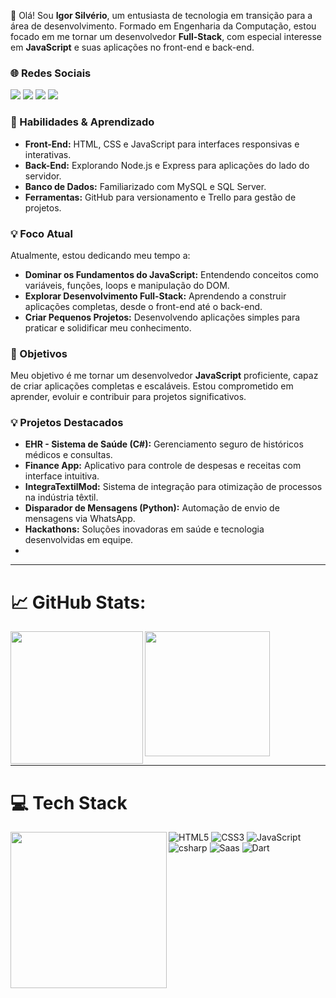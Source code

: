 👋 Olá! Sou **Igor Silvério**, um entusiasta de tecnologia em transição para a área de desenvolvimento. Formado em Engenharia da Computação, estou focado em me tornar um desenvolvedor **Full-Stack**, com especial interesse em **JavaScript** e suas aplicações no front-end e back-end.

### 🌐 Redes Sociais  
<div> 
   <a href="https://www.linkedin.com/in/igor-santi%C3%A9llo-gon%C3%A7alves-silv%C3%A9rio-6500a8106/" target="_blank"><img src="https://img.shields.io/badge/-LinkedIn-%230077B5?style=for-the-badge&logo=linkedin&logoColor=white" target="_blank"></a> 
  <a href="https://www.instagram.com/htpps.igors/" target="_blank"><img src="https://img.shields.io/badge/-Instagram-%23E4405F?style=for-the-badge&logo=instagram&logoColor=white" target="_blank"></a>
  <a href="https://x.com/Igor_santiello" target="_blank"><img src="https://img.shields.io/badge/Twitter-1DA1F2?style=for-the-badge&logo=twitter&logoColor=white" target="_blank"></a>
 	<a href="https://www.twitch.tv/igor_silverioo" target="_blank"><img src="https://img.shields.io/badge/Twitch-9146FF?style=for-the-badge&logo=twitch&logoColor=white" target="_blank"></a>
</div>

### 🚀 Habilidades & Aprendizado  
- **Front-End:** HTML, CSS e JavaScript para interfaces responsivas e interativas.  
- **Back-End:** Explorando Node.js e Express para aplicações do lado do servidor.  
- **Banco de Dados:** Familiarizado com MySQL e SQL Server.  
- **Ferramentas:** GitHub para versionamento e Trello para gestão de projetos.  

### 💡 Foco Atual  
Atualmente, estou dedicando meu tempo a:  
- **Dominar os Fundamentos do JavaScript:** Entendendo conceitos como variáveis, funções, loops e manipulação do DOM.  
- **Explorar Desenvolvimento Full-Stack:** Aprendendo a construir aplicações completas, desde o front-end até o back-end.  
- **Criar Pequenos Projetos:** Desenvolvendo aplicações simples para praticar e solidificar meu conhecimento.  
### 🎯 Objetivos  
Meu objetivo é me tornar um desenvolvedor **JavaScript** proficiente, capaz de criar aplicações completas e escaláveis. Estou comprometido em aprender, evoluir e contribuir para projetos significativos.  

### 💡 Projetos Destacados  
- **EHR - Sistema de Saúde (C#):** Gerenciamento seguro de históricos médicos e consultas.  
- **Finance App:** Aplicativo para controle de despesas e receitas com interface intuitiva.  
- **IntegraTextilMod:** Sistema de integração para otimização de processos na indústria têxtil.  
- **Disparador de Mensagens (Python):** Automação de envio de mensagens via WhatsApp.  
- **Hackathons:** Soluções inovadoras em saúde e tecnologia desenvolvidas em equipe.
- 
---

# 📈 GitHub Stats:
<div>
    <a href="https://github.com/anuraghazra/github-readme-stats">
      <img height=212 align="left" src="https://github-readme-stats.vercel.app/api?username=IgorSilverio&theme=bear&show_icons=true" />
    </a>
  <a href="https://github.com/anuraghazra/convoychat">
      <img height=200 align="center" src="https://github-readme-streak-stats.herokuapp.com/?user=IgorSilverio&theme=neon&hide_border=false&theme=bear" />
    </a>
</div>

---

# 💻 Tech Stack

<div>
    <a href="https://github.com/anuraghazra/convoychat">
      <img height=250 align="left" src="https://github-readme-stats.vercel.app/api/top-langs/?username=IgorSilverio&layout=compact&theme=bear" />
    </a>
</div>

![HTML5](https://img.shields.io/badge/html5-%23E34F26.svg?style=for-the-badge&logo=html5&logoColor=white)
![CSS3](https://img.shields.io/badge/css3-%231572B6.svg?style=for-the-badge&logo=css3&logoColor=white) 
![JavaScript](https://img.shields.io/badge/javascript-%23323330.svg?style=for-the-badge&logo=javascript&logoColor=%23F7DF1E)
![csharp](https://img.shields.io/badge/C%23-239120?style=for-the-badge&logo=c-sharp&logoColor=white)
![Saas](https://img.shields.io/badge/Sass-CC6699?style=for-the-badge&logo=sass&logoColor=white)
![Dart](https://img.shields.io/badge/Dart-0175C2?style=for-the-badge&logo=dart&logoColor=white)
